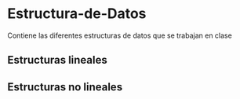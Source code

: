 # Estructura-de-Datos
Contiene las diferentes estructuras de datos que se trabajan en clase 

## Estructuras lineales


## Estructuras no lineales
